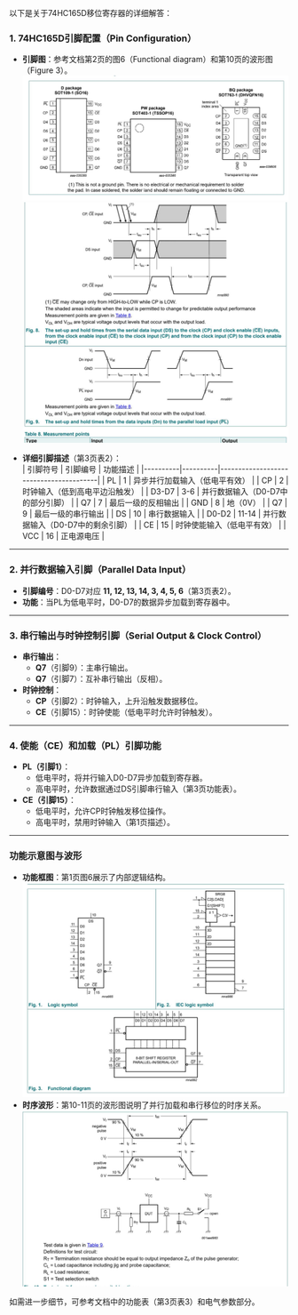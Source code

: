 以下是关于74HC165D移位寄存器的详细解答：

### 1. 74HC165D引脚配置（Pin Configuration）
- **引脚图**：参考文档第2页的图6（Functional diagram）和第10页的波形图（Figure 3）。  
  ![](_page_2_Figure_4.jpeg)  
  ![](_page_10_Figure_3.jpeg)  

- **详细引脚描述**（第3页表2）：  
  | 引脚符号 | 引脚编号 | 功能描述                               |
  |----------|----------|----------------------------------------|
  | PL       | 1        | 异步并行加载输入（低电平有效）         |
  | CP       | 2        | 时钟输入（低到高电平边沿触发）         |
  | D3-D7    | 3-6      | 并行数据输入（D0-D7中的部分引脚）      |
  | Q7       | 7        | 最后一级的反相输出                     |
  | GND      | 8        | 地（0V）                               |
  | Q7       | 9        | 最后一级的串行输出                     |
  | DS       | 10       | 串行数据输入                           |
  | D0-D2    | 11-14    | 并行数据输入（D0-D7中的剩余引脚）      |
  | CE       | 15       | 时钟使能输入（低电平有效）             |
  | VCC      | 16       | 正电源电压                             |

---

### 2. 并行数据输入引脚（Parallel Data Input）
- **引脚编号**：D0-D7对应 **11, 12, 13, 14, 3, 4, 5, 6**（第3页表2）。  
- **功能**：当PL为低电平时，D0-D7的数据异步加载到寄存器中。

---

### 3. 串行输出与时钟控制引脚（Serial Output & Clock Control）
- **串行输出**：  
  - **Q7**（引脚9）：主串行输出。  
  - **Q7**（引脚7）：互补串行输出（反相）。  
- **时钟控制**：  
  - **CP**（引脚2）：时钟输入，上升沿触发数据移位。  
  - **CE**（引脚15）：时钟使能（低电平时允许时钟触发）。  

---

### 4. 使能（CE）和加载（PL）引脚功能
- **PL（引脚1）**：  
  - 低电平时，将并行输入D0-D7异步加载到寄存器。  
  - 高电平时，允许数据通过DS引脚串行输入（第3页功能表）。  
- **CE（引脚15）**：  
  - 低电平时，允许CP时钟触发移位操作。  
  - 高电平时，禁用时钟输入（第1页描述）。  

---

### 功能示意图与波形
- **功能框图**：第1页图6展示了内部逻辑结构。  
  ![](_page_1_Figure_6.jpeg)  
- **时序波形**：第10-11页的波形图说明了并行加载和串行移位的时序关系。  
  ![](_page_11_Figure_3.jpeg)  

如需进一步细节，可参考文档中的功能表（第3页表3）和电气参数部分。
